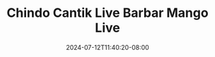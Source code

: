 --- 
title: "Chindo Cantik Live Barbar Mango Live"
description: "streaming bokeh Chindo Cantik Live Barbar Mango Live twitter full terbaru"
date: 2024-07-12T11:40:20-08:00
file_code: "dqeex614o3wf"
draft: false
cover: "9zagqda0ccijazg5.jpg"
tags: ["Chindo", "Cantik", "Live", "Barbar", "Mango", "Live", "bokep-indo", "bokep-viral", "bokep-ig"]
length: 626
fld_id: "1483155"
foldername: "Amerlita 1"
categories: ["Amerlita 1"]
views: 0
---
